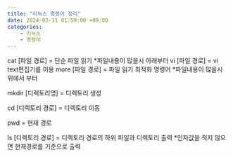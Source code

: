 ```yaml
---
title: "리눅스 명령어 정리"
date: 2024-03-11 01:59:00 +09:00
categories: 
    - 리눅스
    - 명령어
---
```

cat	[파일 경로]	= 단순 파일 읽기 *파일내용이 많을시 아래부터
vi 	[파일 경로]	= vi text편집기를 이용
more 	[파일 경로]	= 파일 읽기 최적화 명령어 *파일내용이 많을시 위에서 부터

mkdir 	[디렉토리명]	= 디렉토리 생성

cd	[디렉토리 경로]	= 디렉토리 이동

pwd	= 현재 경로

ls 	[디렉토리 경로]		= 디렉토리 경로의 하위 파일과 디렉토리 출력 *인자값을 적지 않으면 현재경로를 기준으로 출력


